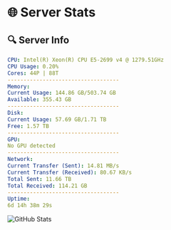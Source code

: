 # 🌐 Server Stats
## 🔍 Server Info
```yaml
CPU: Intel(R) Xeon(R) CPU E5-2699 v4 @ 1279.51GHz
CPU Usage: 0.20%
Cores: 44P | 88T
-----------------------------------
Memory:
Current Usage: 144.86 GB/503.74 GB
Available: 355.43 GB
-----------------------------------
Disk:
Current Usage: 57.69 GB/1.71 TB
Free: 1.57 TB
-----------------------------------
GPU:
No GPU detected
-----------------------------------
Network:
Current Transfer (Sent): 14.81 MB/s
Current Transfer (Received): 80.67 KB/s
Total Sent: 11.66 TB
Total Received: 114.21 GB
-----------------------------------
Uptime:
6d 14h 38m 29s
```
![GitHub Stats](https://img.shields.io/badge/Updated-2025-03-14_12:01:18-blue)